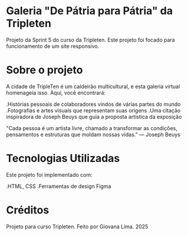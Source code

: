 # Galeria "De Pátria para Pátria" da Tripleten

Projeto da Sprint 5 do curso da Tripleten. Este projeto foi focado para funcionamento de um site responsivo.

# Sobre o projeto

A cidade de TripleTen é um caldeirão multicultural, e esta galeria virtual homenageia isso. Aqui, você encontrará:

.Histórias pessoais de colaboradores vindos de várias partes do mundo .Fotografias e artes visuais que representam suas origens .Uma citação inspiradora de Joseph Beuys que guia a proposta artística da exposição

"Cada pessoa é um artista livre, chamado a transformar as condições, pensamentos e estruturas que moldam nossas vidas." — Joseph Beuys

# Tecnologias Utilizadas

Este projeto foi implementado com:

.HTML, CSS .Ferramentas de design Figma

# Créditos

Projeto para curso Tripleten. Feito por Giovana Lima. 2025
